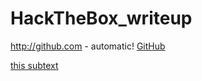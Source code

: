 # HackTheBox_writeup

http://github.com - automatic!
[GitHub](http://github.com)

[this subtext](Registry/Registry_write_up.md)
